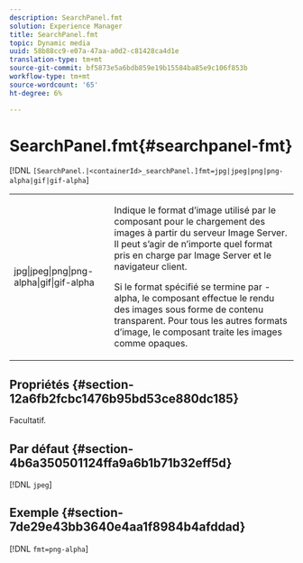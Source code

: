 ```yaml
---
description: SearchPanel.fmt
solution: Experience Manager
title: SearchPanel.fmt
topic: Dynamic media
uuid: 58b88cc9-e07a-47aa-a0d2-c81428ca4d1e
translation-type: tm+mt
source-git-commit: bf5873e5a6bdb859e19b15584ba85e9c106f853b
workflow-type: tm+mt
source-wordcount: '65'
ht-degree: 6%

---
```



# SearchPanel.fmt{#searchpanel-fmt}

[!DNL `[SearchPanel.|<containerId>_searchPanel.]fmt=jpg|jpeg|png|png-alpha|gif|gif-alpha`]

<table id="table_8629FDB399124A57B8026E46687D0BC2"> 
 <tbody> 
  <tr> 
   <td colname="col1"> <p> <span class="codeph"> jpg|jpeg|png|png-alpha|gif|gif-alpha</span> </p> </td> 
   <td colname="col2"> <p> Indique le format d’image utilisé par le composant pour le chargement des images à partir du serveur Image Server. Il peut s’agir de n’importe quel format pris en charge par Image Server et le navigateur client. </p> <p>Si le format spécifié se termine par <span class="codeph"> -alpha</span>, le composant effectue le rendu des images sous forme de contenu transparent. Pour tous les autres formats d’image, le composant traite les images comme opaques. </p> </td> 
  </tr> 
 </tbody> 
</table>

## Propriétés {#section-12a6fb2fcbc1476b95bd53ce880dc185}

Facultatif.

## Par défaut {#section-4b6a350501124ffa9a6b1b71b32eff5d}

[!DNL `jpeg`]

## Exemple {#section-7de29e43bb3640e4aa1f8984b4afddad}

[!DNL `fmt=png-alpha`]
